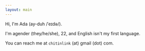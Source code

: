 ```yaml
---
layout: main
---
```


Hi, I'm Ada (ay-duh /ˈeɪdə/).

I'm agender (they/he/she), 22, and English isn't my first language.

You can reach me at `chitinlink` (at) gmail (dot) com.
